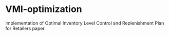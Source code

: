 # VMI-optimization
Implementation of Optimal Inventory Level Control and Replenishment Plan for Retailers paper
